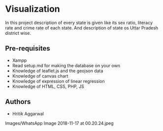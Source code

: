 # Visualization

In this project description of every state is given like its sex ratio, literacy rate and crime rate of each state. And description of state os Uttar Pradesh district wise.

## Pre-requisites

* Xampp
* Read setup.md for making the database on your own
* Knowledge of leaflet.js and the geojson data
* Knowledge of canvas chart
* Knowledge of expression of linear regression
* Knowledge of HTML, CSS, PHP, JS

## Authors
* Hritik Aggarwal

Images/WhatsApp Image 2018-11-17 at 00.20.24.jpeg

